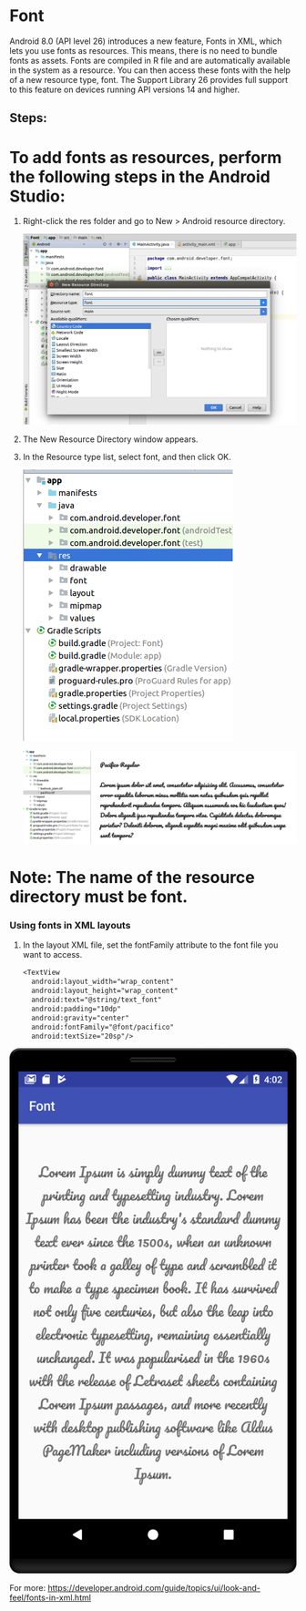 # Font
Android 8.0 (API level 26) introduces a new feature, Fonts in XML, which lets you use fonts as resources. This means, there is no need to bundle fonts as assets. Fonts are compiled in R file and are automatically available in the system as a resource. You can then access these fonts with the help of a new resource type, font.  The Support Library 26 provides full support to this feature on devices running API versions 14 and higher.
## Steps:
# To add fonts as resources, perform the following steps in the Android Studio:
  1. Right-click the res folder and go to New > Android resource directory.
  
      ![logo](https://github.com/mukesh4u/Font/raw/master/font1.png)
  2. The New Resource Directory window appears.
  3. In the Resource type list, select font, and then click OK.
  
  
      ![logo](https://github.com/mukesh4u/Font/raw/master/font2.png)
      
      
      ![logo](https://github.com/mukesh4u/Font/raw/master/font3.png)

# Note: The name of the resource directory must be font.

### Using fonts in XML layouts
1. In the layout XML file, set the fontFamily attribute to the font file you want to access.
      ```
    <TextView
        android:layout_width="wrap_content"
        android:layout_height="wrap_content"
        android:text="@string/text_font"
        android:padding="10dp"
        android:gravity="center"
        android:fontFamily="@font/pacifico"
        android:textSize="20sp"/>
    ```
    
    
![logo](https://github.com/mukesh4u/Font/raw/master/font.png)

For more:
https://developer.android.com/guide/topics/ui/look-and-feel/fonts-in-xml.html
